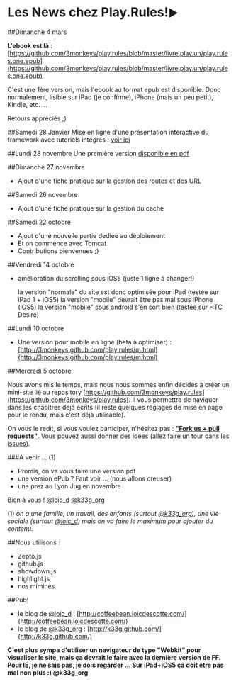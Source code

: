 <div class="bigHighlight">
<h1>Les News chez <strong>Play.Rules!</strong><small>►</small></h1>
</div>

##Dimanche 4 mars

**L'ebook est là** : [https://github.com/3monkeys/play.rules/blob/master/livre.play.un/play.rules.one.epub](https://github.com/3monkeys/play.rules/blob/master/livre.play.un/play.rules.one.epub)

C'est une 1ère version, mais l'ebook au format epub est disponible. Donc normalement, lisible sur iPad (je confirme), iPhone (mais un peu petit), Kindle, etc. ...

Retours appréciés ;)


##Samedi 28 Janvier
Mise en ligne d'une présentation interactive du framework avec tutoriels intégrés : [voir ici](http://3monkeys.github.com/prez.play/)

##Lundi 28 novembre
Une première version [disponible en pdf](https://github.com/3monkeys/play.rules/blob/master/Play.Rules!►%20eBook.pdf?raw=true)

##Dimanche 27 novembre

- Ajout d'une fiche pratique sur la gestion des routes et des URL

##Samedi 26 novembre

- Ajout d'une fiche pratique sur la gestion du cache

##Samedi 22 octobre

- Ajout d'une nouvelle partie dediée au déploiement
- Et on commence avec Tomcat
- Contributions bienvenues ;)

##Vendredi 14 octobre

- amélioration du scrolling sous iOS5 (juste 1 ligne à changer!)

	la version "normale" du site est donc optimisée pour iPad (testée sur iPad 1 + iOS5)
	la version "mobile" devrait être pas mal sous iPhone (iOS5)
	la version "mobile" sous android s'en sort bien (testée sur HTC Desire)

##Lundi 10 octobre

- Une version pour mobile en ligne (beta à optimiser) : [http://3monkeys.github.com/play.rules/m.html](http://3monkeys.github.com/play.rules/m.html)

##Mercredi 5 octobre

Nous avons mis le temps, mais nous nous sommes enfin décidés à créer un mini-site lié au repository [https://github.com/3monkeys/play.rules](https://github.com/3monkeys/play.rules). Il vous permettra de naviguer dans les chapitres déjà écrits (il reste quelques réglages de mise en page pour le rendu, mais c'est déjà utilisable).

On vous le redit, si vous voulez participer, n'hésitez pas : [**"Fork us + pull requests"**](https://github.com/3monkeys/play.rules/fork). Vous pouvez aussi donner des idées (allez faire un tour dans les [issues](https://github.com/3monkeys/play.rules/issues)).

###A venir ... (1)

- Promis, on va vous faire une version pdf
- une version ePub ? Faut voir ... (nous allons creuser)
- une prez au Lyon Jug en novembre


Bien à vous ! [@loic_d](http://twitter.com/#!/loic_d) [@k33g_org](http://twitter.com/#!/k33g_org)

(1) *on a une famille, un travail, des enfants (surtout [@k33g_org](http://twitter.com/#!/k33g_org)), une vie sociale (surtout [@loic_d](http://twitter.com/#!/loic_d)) mais on va faire le maximum pour ajouter du contenu.*

##Nous utilisons :

- Zepto.js
- github.js
- showdown.js
- highlight.js
- nos mimines

##Pub!

- le blog de [@loic_d](http://twitter.com/#!/loic_d) : [http://coffeebean.loicdescotte.com/](http://coffeebean.loicdescotte.com/)
- le blog de [@k33g_org](http://twitter.com/#!/k33g_org) : [http://k33g.github.com/](http://k33g.github.com/)

**C'est plus sympa d'utiliser un navigateur de type "Webkit" pour visualiser le site, mais ça devrait le faire avec la dernière version de FF. Pour IE, je ne sais pas, je dois regarder ... Sur iPad+iOS5 ça doit être pas mal non plus :) @k33g_org**